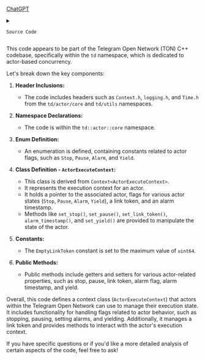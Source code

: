 [ChatGPT](https://chat.openai.com/c/d2e8a103-5cdd-4fa9-9f63-3b33566c2bcd)

<details>
  <summary>

    Source Code

  </summary>
  
```cpp

#pragma once

#include "td/actor/core/Context.h"

#include "td/utils/logging.h"
#include "td/utils/Time.h"

#include <limits>

namespace td {
namespace actor {
namespace core {
class Actor;

enum : uint64 { EmptyLinkToken = std::numeric_limits<uint64>::max() };

class ActorExecuteContext : public Context<ActorExecuteContext> {
 public:
  explicit ActorExecuteContext(Actor *actor, Timestamp alarm_timestamp = Timestamp::never())
      : actor_(actor), alarm_timestamp_(alarm_timestamp) {
  }
  void set_actor(Actor *actor) {
    actor_ = actor;
  }
  Actor &actor() const {
    CHECK(actor_);
    return *actor_;
  }
  bool has_flags() const {
    return flags_ != 0;
  }
  bool has_immediate_flags() const {
    return (flags_ & ~(1 << Alarm)) != 0;
  }
  void set_stop() {
    flags_ |= 1 << Stop;
  }
  bool get_stop() const {
    return (flags_ & (1 << Stop)) != 0;
  }
  void set_pause() {
    flags_ |= 1 << Pause;
  }
  bool get_pause() const {
    return (flags_ & (1 << Pause)) != 0;
  }
  void clear_actor() {
    actor_ = nullptr;
  }
  void set_link_token(uint64 link_token) {
    link_token_ = link_token;
  }
  uint64 get_link_token() const {
    return link_token_;
  }
  Timestamp &alarm_timestamp() {
    flags_ |= 1 << Alarm;
    return alarm_timestamp_;
  }
  bool get_alarm_flag() const {
    return (flags_ & (1 << Alarm)) != 0;
  }
  Timestamp get_alarm_timestamp() const {
    return alarm_timestamp_;
  }
  void set_yield() {
    flags_ |= 1 << Yield;
  }
  bool get_yield() {
    return (flags_ & (1 << Yield)) != 0;
  }

 private:
  Actor *actor_;
  uint32 flags_{0};
  uint64 link_token_{EmptyLinkToken};
  Timestamp alarm_timestamp_;
  enum { Stop, Pause, Alarm, Yield };
};

}  // namespace core
}  // namespace actor
}  // namespace td


  ```
</details>

This code appears to be part of the Telegram Open Network (TON) C++ codebase, specifically within the `td` namespace, which is dedicated to actor-based concurrency.

Let's break down the key components:

1. **Header Inclusions:**
   - The code includes headers such as `Context.h`, `logging.h`, and `Time.h` from the `td/actor/core` and `td/utils` namespaces.

2. **Namespace Declarations:**
   - The code is within the `td::actor::core` namespace.

3. **Enum Definition:**
   - An enumeration is defined, containing constants related to actor flags, such as `Stop`, `Pause`, `Alarm`, and `Yield`.

4. **Class Definition - `ActorExecuteContext`:**
   - This class is derived from `Context<ActorExecuteContext>`.
   - It represents the execution context for an actor.
   - It holds a pointer to the associated actor, flags for various actor states (`Stop`, `Pause`, `Alarm`, `Yield`), a link token, and an alarm timestamp.
   - Methods like `set_stop()`, `set_pause()`, `set_link_token()`, `alarm_timestamp()`, and `set_yield()` are provided to manipulate the state of the actor.

5. **Constants:**
   - The `EmptyLinkToken` constant is set to the maximum value of `uint64`.

6. **Public Methods:**
   - Public methods include getters and setters for various actor-related properties, such as stop, pause, link token, alarm flag, alarm timestamp, and yield.

Overall, this code defines a context class (`ActorExecuteContext`) that actors within the Telegram Open Network can use to manage their execution state. It includes functionality for handling flags related to actor behavior, such as stopping, pausing, setting alarms, and yielding. Additionally, it manages a link token and provides methods to interact with the actor's execution context.

If you have specific questions or if you'd like a more detailed analysis of certain aspects of the code, feel free to ask!
